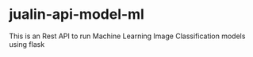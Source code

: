 # jualin-api-model-ml
This is an Rest API to run Machine Learning Image Classification models using flask

